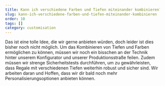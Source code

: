 ```yaml
---
title: Kann ich verschiedene Farben und Tiefen miteinander kombinieren?
slug: kann-ich-verschiedene-farben-und-tiefen-miteinander-kombinieren
order: 10
tags: []
category: customisation
---
```


Das ist eine tolle Idee, die wir gerne anbieten würden, doch leider ist dies bisher noch nicht möglich. Um das Kombinieren von Tiefen und Farben ermöglichen zu können, müssen wir noch ein bisschen an der Technik hinter unserem Konfigurator und unserer Produktionsstraße feilen. Zudem müssen wir strenge Sicherheitstests durchführen, um zu gewährleisten, dass Regale mit verschiedenen Tiefen weiterhin robust und sicher sind. Wir arbeiten daran und Hoffen, dass wir dir bald noch mehr Personalisierungsoptionen anbieten können.
